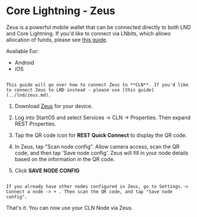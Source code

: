 # Core Lightning - Zeus


Zeus is a powerful mobile wallet that can be connected directly to both LND and Core Lightning. If you'd like to connect via LNbits, which allows allocation of funds, please see [this guide](../lnbits.md).

Available For:

- Android
- iOS

```admonish note

This guide will go over how to connect Zeus to **CLN**. If you'd like to connect Zeus to LND instead - please use [this guide](../lnd/zeus.md).

```

1. Download [Zeus](https://zeusln.app/) for your device.

1. Log into StartOS and select Services -> CLN -> Properties. Then expand REST Properties.

1. Tap the QR code icon for **REST Quick Connect** to display the QR code.

1. In Zeus, tap "Scan node config". Allow camera access, scan the QR code, and then tap 'Save node config'. Zeus will fill in your node details based on the information in the QR code.

1. Click **SAVE NODE CONFIG**

```admonish tip

If you already have other nodes configured in Zeus, go to Settings.-> Connect a node -> + . Then scan the QR code, and tap "Save node config".

```

That's it. You can now use your CLN Node via Zeus.
